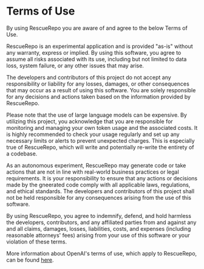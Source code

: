 # Terms of Use

By using RescueRepo you are aware of and agree to the below Terms of Use.

RescueRepo is an experimental application and is provided "as-is" without any warranty, express or implied. By using this software, you agree to assume all risks associated with its use, including but not limited to data loss, system failure, or any other issues that may arise.

The developers and contributors of this project do not accept any responsibility or liability for any losses, damages, or other consequences that may occur as a result of using this software. You are solely responsible for any decisions and actions taken based on the information provided by RescueRepo.

Please note that the use of large language models can be expensive. By utilizing this project, you acknowledge that you are responsible for monitoring and managing your own token usage and the associated costs. It is highly recommended to check your usage regularly and set up any necessary limits or alerts to prevent unexpected charges. This is especially true of RescueRepo, which will write and potentially re-write the entirety of a codebase.

As an autonomous experiment, RescueRepo may generate code or take actions that are not in line with real-world business practices or legal requirements. It is your responsibility to ensure that any actions or decisions made by the gneerated code comply with all applicable laws, regulations, and ethical standards. The developers and contributors of this project shall not be held responsible for any consequences arising from the use of this software.

By using RescueRepo, you agree to indemnify, defend, and hold harmless the developers, contributors, and any affiliated parties from and against any and all claims, damages, losses, liabilities, costs, and expenses (including reasonable attorneys' fees) arising from your use of this software or your violation of these terms.

More information about OpenAI's terms of use, which apply to RescueRepo, can be found [here](https://openai.com/policies/terms-of-use).
